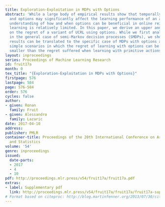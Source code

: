 ```yaml
---
title: Exploration-Exploitation in MDPs with Options
abstract: 'While a large body of empirical results show that temporally-extended actions
  and options may significantly affect the learning performance of an agent, the theoretical
  understanding of how and when options can be beneficial in online reinforcement
  learning is relatively limited. In this paper, we derive an upper and lower bound
  on the regret of a variant of UCRL using options. While we first analyze the algorithm
  in the general case of semi-Markov decision processes (SMDPs), we show how these
  results can be translated to the specific case of MDPs with options and we illustrate
  simple scenarios in which the regret of learning with options can be provably much
  smaller than the regret suffered when learning with primitive actions. '
layout: inproceedings
series: Proceedings of Machine Learning Research
id: fruit17a
month: 0
tex_title: "{Exploration-Exploitation in MDPs with Options}"
firstpage: 576
lastpage: 584
page: 576-584
order: 576
cycles: false
author:
- given: Ronan
  family: Fruit
- given: Alessandro
  family: Lazaric
date: 2017-04-10
address: 
publisher: PMLR
container-title: Proceedings of the 20th International Conference on Artificial Intelligence
  and Statistics
volume: '54'
genre: inproceedings
issued:
  date-parts:
  - 2017
  - 4
  - 10
pdf: http://proceedings.mlr.press/v54/fruit17a/fruit17a.pdf
extras:
- label: Supplementary pdf
  link: http://proceedings.mlr.press/v54/fruit17a/fruit17a/fruit17a-supp.pdf
# Format based on citeproc: http://blog.martinfenner.org/2013/07/30/citeproc-yaml-for-bibliographies/
---
```

